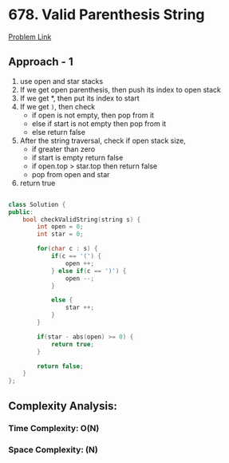 # 678. Valid Parenthesis String

[Problem Link](https://leetcode.com/problems/valid-parenthesis-string/)

## Approach - 1

1. use open and star stacks
2. If we get open parenthesis, then push its index to open stack
3. If we get \*, then put its index to start
4. If we get `)`, then check
   - if open is not empty, then pop from it
   - else if start is not empty then pop from it
   - else return false
5. After the string traversal, check if open stack size,
   - if greater than zero
   - if start is empty return false
   - if open.top > star.top then return false
   - pop from open and star
6. return true

```c++

class Solution {
public:
    bool checkValidString(string s) {
        int open = 0;
        int star = 0;

        for(char c : s) {
            if(c == '(') {
                open ++;
            } else if(c == ')') {
                open --;
            }

            else {
                star ++;
            }
        }

        if(star - abs(open) >= 0) {
            return true;
        }

        return false;
    }
};

```

## Complexity Analysis:

### Time Complexity: O(N)

### Space Complexity: (N)
